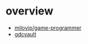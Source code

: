 # overview

- [miloyip/game-programmer](https://github.com/miloyip/game-programmer)
- [gdcvault](https://gdcvault.com/)
